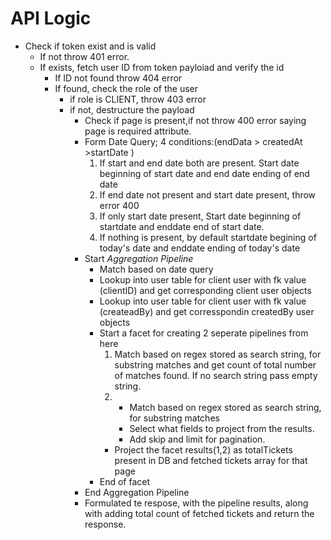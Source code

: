 # API Logic

- Check if token exist and is valid
  - If not throw 401 error.
  - If exists, fetch user ID from token payloiad and verify the id
    - If ID not found throw 404 error
    - If found, check the role of the user
      - if role is CLIENT, throw 403 error
      - if not, destructure the payload
        - Check if page is present,if not throw 400 error saying page is required attribute.
        - Form Date Query; 4 conditions:(endData > createdAt >startDate )
          1. If start and end date both are present. Start date beginning of start date and end date ending of end date
          2. If end date not present and start date present, throw error 400
          3. If only start date present, Start date beginning of startdate and enddate end of start date.
          4. If nothing is present, by default startdate begining of today's date and enddate ending of today's date
        - Start _Aggregation Pipeline_
          - Match based on date query
          - Lookup into user table for client user with fk value (clientID) and get corresponding client user objects
          - Lookup into user table for client user with fk value (createadBy) and get corresspondin createdBy user objects
          - Start a facet for creating 2 seperate pipelines from here
            1. Match based on regex stored as search string, for substring matches and get count of total number of matches found. If no search string pass empty string.
            2. - Match based on regex stored as search string, for substring matches
               - Select what fields to project from the results.
               - Add skip and limit for pagination.
            - Project the facet results(1,2) as totalTickets present in DB and fetched tickets array for that page
          - End of facet
        - End Aggregation Pipeline
        - Formulated te respose, with the pipeline results, along with adding total count of fetched tickets and return the response.
